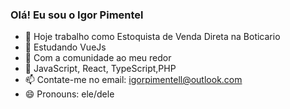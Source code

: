 ### Olá! Eu sou o Igor Pimentel

- 🔭 Hoje trabalho como Estoquista de Venda Direta na Boticario
- 🌱 Estudando VueJs
- 👯 Com a comunidade ao meu redor
- 🤔 JavaScript, React, TypeScript,PHP 
- 📫 Contate-me no email: igorpimentell@outlook.com
- 😄 Pronouns: ele/dele


